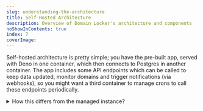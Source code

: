 ```yaml
---
slug: understanding-the-architecture
title: Self-Hosted Architecture
description: Overview of Domain Locker's architecture and components
noShowInContents: true
index: 7
coverImage: 
---
```


Self-hosted architecture is pretty simple; you have the pre-built app, served with Deno in one container, which then connects to Postgres in another container. The app includes some API endpoints which can be called to keep data updated, monitor domains and trigger notifications (via webhooks), so you might want a third container to manage crons to call these endpoints periodically.

<details>
<summary>How this differs from the managed instance?</summary>

This differs slightly from the managed instance, as self-hosted is designed to be standalone, and run in an easy docker-compose without being reliant upon external services.

Whereas the managed instance has dependencies on third-parties, which must be configured. You can switch the version at anytime, using the `DL_ENV_TYPE` environmental variable, which is set to `selfHosted` by default. (but note that you will need to configure the third-party platforms and services if you switch to managed). Either way, you can find the docs for all the services used [here](/about/developing/third-party-docs).

<div class="screenshots-wrap">
<img src="/articles/domain-locker-arch-self-hosted.svg" >
<img src="/articles/domain-locker-arch-managed.svg" >
</div>

</details>
